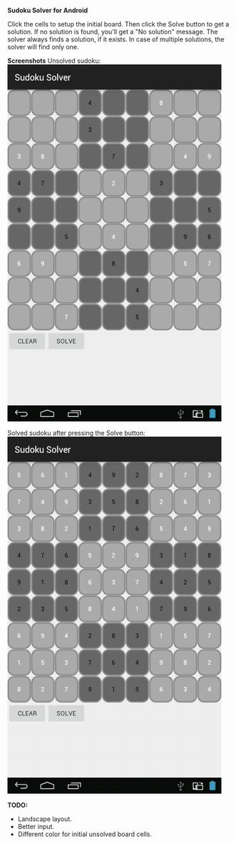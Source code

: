 **Sudoku Solver for Android**

Click the cells to setup the initial board. Then click the Solve button to get a solution. If no solution is found, you'll get a "No solution" message. The solver always finds a solution, if it exists. In case of multiple solutions, the solver will find only one.

**Screenshots**
Unsolved sudoku:
![Unsolved sudoku](/screen_unsolved.png?raw=true)

Solved sudoku after pressing the Solve button:
![Solved sudoku](/screen_solved.png?raw=true)


**TODO:**

- Landscape layout.
- Better input.
- Different color for initial unsolved board cells.
